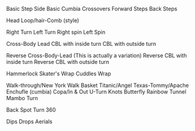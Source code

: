 Basic Step
Side Basic
Cumbia
Crossovers
Forward Steps
Back Steps

Head Loop/hair-Comb (style)

Right Turn
Left Turn
Right spin
Left Spin

Cross-Body Lead
CBL with inside turn
CBL with outside turn

Reverse Cross-Body-Lead
(This is actually a variation)
Reverse CBL with inside turn
Reverse CBL with outside turn

Hammerlock
Skater's Wrap
Cuddles
Wrap

Walk-through/New York Walk
Basket
Titanic/Angel
Texas-Tommy/Apache
Enchufle (cumbia)
Copa/In & Out
U-Turn
Knots
Butterfly
Rainbow
Tunnel
Mambo Turn

Back Spot Turn
360

Dips
Drops
Aerials

